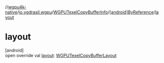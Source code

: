 //[wgpu4k-native](../../../../index.md)/[io.ygdrasil.wgpu](../../index.md)/[WGPUTexelCopyBufferInfo](../index.md)/[[android]ByReference](index.md)/[layout](layout.md)

# layout

[android]\
open override val [layout](layout.md): [WGPUTexelCopyBufferLayout](../../-w-g-p-u-texel-copy-buffer-layout/index.md)